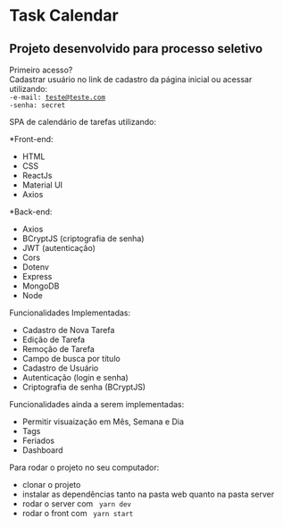 <h1>Task Calendar</h1> <h2>Projeto desenvolvido para processo seletivo</h2>

Primeiro acesso?<br>
Cadastrar usuário no link de cadastro da página inicial ou acessar utilizando:<br>
<code>-e-mail: teste@teste.com</code><br>
<code>-senha: secret </code>


SPA de calendário de tarefas utilizando:

*Front-end:
  - HTML
  - CSS
  - ReactJs
  - Material UI
  - Axios

*Back-end:
  - Axios
  - BCryptJS (criptografia de senha)
  - JWT (autenticação)
  - Cors
  - Dotenv
  - Express
  - MongoDB
  - Node


Funcionalidades Implementadas:

  - Cadastro de Nova Tarefa
  - Edição de Tarefa
  - Remoção de Tarefa
  - Campo de busca por título
  - Cadastro de Usuário
  - Autenticação (login e senha)
  - Criptografia de senha (BCryptJS)

Funcionalidades ainda a serem implementadas:

  - Permitir visuaização em Mês, Semana e Dia
  - Tags
  - Feriados
  - Dashboard
  
Para rodar o projeto no seu computador:
  - clonar o projeto
  - instalar as dependências tanto na pasta web quanto na pasta server
  - rodar o server com <code> yarn dev </code>
  - rodar o front com <code> yarn start </code>
  
